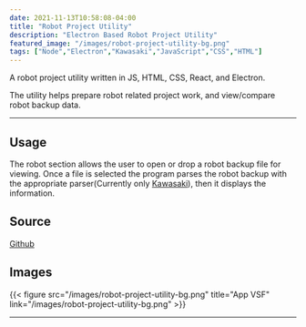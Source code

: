 ```yaml
---
date: 2021-11-13T10:58:08-04:00
title: "Robot Project Utility"
description: "Electron Based Robot Project Utility"
featured_image: "/images/robot-project-utility-bg.png"
tags: ["Node","Electron","Kawasaki","JavaScript","CSS","HTML"]
---
```


A robot project utility written in JS, HTML, CSS, React, and Electron. 

The utility helps prepare robot related project work, and view/compare robot backup data. 

<!--more-->

___

## Usage

The robot section allows the user to open or drop a robot backup file for viewing. Once a file is selected the program parses the robot backup with the appropriate parser(Currently only [Kawasaki](https://www.kylerassweiler.ca/software/kawaki-parser/)), then it displays the information. 

## Source

[Github](https://github.com/rassweiler/robot-project-utility)

## Images

{{< figure src="/images/robot-project-utility-bg.png" title="App VSF" link="/images/robot-project-utility-bg.png" >}}

___